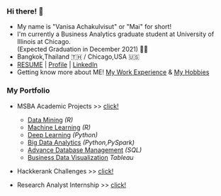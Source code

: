 ### Hi there! 👋 
- My name is "Vanisa Achakulvisut" or "Mai" for short!
- I'm currently a Business Analytics graduate student at University of Illinois at Chicago. </br>
  (Expected Graduation in December 2021) :woman_student: 
- Bangkok,Thailand :thailand: / Chicago,USA :us:
- [RESUME](https://maimaiva.github.io/resume/) | [Profile](https://maivanisa1.wixsite.com/my-profile) | [LinkedIn](https://www.linkedin.com/in/vanisaachakulvisut/)
- Getting know more about ME! [My Work Experience](https://github.com/maimaiva/MyWorkExperience) & [My Hobbies](https://github.com/maimaiva/MyHobbies/blob/main/README.md)

### My Portfolio 
- MSBA Academic Projects >> [click!](https://github.com/maimaiva/academic-projects-msba)
  - [Data Mining](https://github.com/maimaiva/Academic-Projects-MSBA/tree/main/DataMining) _(R)_
  - [Machine Learning](https://github.com/maimaiva/Academic-Projects-MSBA/tree/main/MachineLearning) _(R)_
  - [Deep Learning](https://github.com/maimaiva/Academic-Projects-MSBA/tree/main/DeepLearning) _(Python)_
  - [Big Data Analytics](https://github.com/maimaiva/Academic-Projects-MSBA/tree/main/BigDataAnalytics) _(Python,PySpark)_
  - [Advance Database Management](https://github.com/maimaiva/Academic-Projects-MSBA/tree/main/Advance%20Database%20Management) _(SQL)_
  - [Business Data Visualization]() _Tableau_
 
- Hackkerank Challenges >> [click!](https://github.com/maimaiva/Hackerrank)
- Research Analyst Internship >> [click!](https://github.com/maimaiva/Research-Analyst-Internship)
